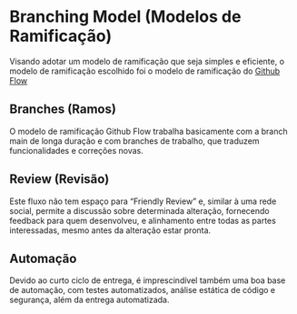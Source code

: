 # Branching Model (Modelos de Ramificação)
Visando adotar um modelo de ramificação que seja simples e eficiente, o modelo de ramificação escolhido foi o modelo de ramificação do [Github Flow](https://docs.github.com/pt/get-started/quickstart/github-flow)

## Branches (Ramos)

O modelo de ramificação Github Flow trabalha basicamente com a branch main de longa duração e com branches de trabalho, que traduzem funcionalidades e correções novas.

## Review (Revisão)

Este fluxo não tem espaço para “Friendly Review” e, similar à uma rede social, permite a discussão sobre determinada alteração, fornecendo feedback para quem desenvolveu, e alinhamento entre todas as partes interessadas, mesmo antes da alteração estar pronta.

## Automação

Devido ao curto ciclo de entrega, é imprescindível também uma boa base de automação, com testes automatizados, análise estática de código e segurança, além da entrega automatizada.